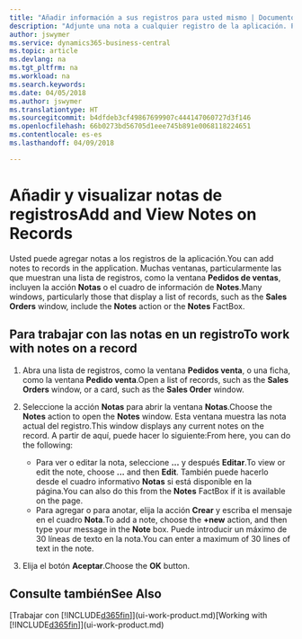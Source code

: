 ```yaml
---
title: "Añadir información a sus registros para usted mismo | Documentos de Microsoft"
description: "Adjunte una nota a cualquier registro de la aplicación. Por ejemplo, si tiene información adicional sobre un pedido de venta que no se ajusta a ninguno de los campos del pedido de venta, puede escribir una nota."
author: jswymer
ms.service: dynamics365-business-central
ms.topic: article
ms.devlang: na
ms.tgt_pltfrm: na
ms.workload: na
ms.search.keywords: 
ms.date: 04/05/2018
ms.author: jswymer
ms.translationtype: HT
ms.sourcegitcommit: b4dfdeb3cf49867699907c444147060727d3f146
ms.openlocfilehash: 66b0273bd56705d1eee745b891e0068118224651
ms.contentlocale: es-es
ms.lasthandoff: 04/09/2018

---
```

# <a name="add-and-view-notes-on-records"></a><span data-ttu-id="884bd-104">Añadir y visualizar notas de registros</span><span class="sxs-lookup"><span data-stu-id="884bd-104">Add and View Notes on Records</span></span>
 <span data-ttu-id="884bd-105">Usted <!--OnPrem and your colleagues -->puede agregar notas a los registros de la aplicación.</span><span class="sxs-lookup"><span data-stu-id="884bd-105">You <!--OnPrem and your colleagues -->can add notes to records in the application.</span></span> <span data-ttu-id="884bd-106">Muchas ventanas, particularmente las que muestran una lista de registros, como la ventana **Pedidos de ventas**, incluyen la acción **Notas** o el cuadro de información de **Notes**.</span><span class="sxs-lookup"><span data-stu-id="884bd-106">Many windows, particularly those that display a list of records, such as the **Sales Orders** window, include the **Notes** action or the **Notes** FactBox.</span></span> <!--OnPremNotes is where you can write notes about a record to yourself or others, and where you can view notes to you from others. For example, a note could be a general comment or processing instruction to your colleague, who can then respond to your note using their own **Notes**. Or, your colleague can add a note that gives you extra information about a sales order that is not covered by the information on the sales order. These notes and correspondences will follow the record as it is processed in the company.-->

<!--OnPrem
> [!NOTE]  
>  You can only select one recipient of the note.-->  

## <a name="to-work-with-notes-on-a-record"></a><span data-ttu-id="884bd-107">Para trabajar con las notas en un registro</span><span class="sxs-lookup"><span data-stu-id="884bd-107">To work with notes on a record</span></span>

1.  <span data-ttu-id="884bd-108">Abra una lista de registros, como la ventana **Pedidos venta**, o una ficha, como la ventana **Pedido venta**.</span><span class="sxs-lookup"><span data-stu-id="884bd-108">Open a list of records, such as the **Sales Orders** window, or a card, such as the **Sales Order** window.</span></span>  

    <!-- If **Notes** is not visible on the page, then you can customize the page to display the Notes FactBox. -->

2.  <span data-ttu-id="884bd-109">Seleccione la acción **Notas** para abrir la ventana **Notas**.</span><span class="sxs-lookup"><span data-stu-id="884bd-109">Choose the **Notes** action to open the **Notes** window.</span></span> <span data-ttu-id="884bd-110">Esta ventana muestra las nota actual del registro.</span><span class="sxs-lookup"><span data-stu-id="884bd-110">This window displays any current notes on the record.</span></span> <span data-ttu-id="884bd-111">A partir de aquí, puede hacer lo siguiente:</span><span class="sxs-lookup"><span data-stu-id="884bd-111">From here, you can do the following:</span></span>

    -   <span data-ttu-id="884bd-112">Para ver o editar la nota, seleccione **…** y después **Editar**.</span><span class="sxs-lookup"><span data-stu-id="884bd-112">To view or edit the note, choose **...** and then **Edit**.</span></span> <span data-ttu-id="884bd-113">También puede hacerlo desde el cuadro informativo **Notas** si está disponible en la página.</span><span class="sxs-lookup"><span data-stu-id="884bd-113">You can also do this from the **Notes** FactBox if it is available on the page.</span></span>
    -   <span data-ttu-id="884bd-114">Para agregar o para anotar, elija la acción **Crear** y escriba el mensaje en el cuadro **Nota**.</span><span class="sxs-lookup"><span data-stu-id="884bd-114">To add a note, choose the **+new** action, and then type your message in the **Note** box.</span></span> <span data-ttu-id="884bd-115">Puede introducir un máximo de 30 líneas de texto en la nota.</span><span class="sxs-lookup"><span data-stu-id="884bd-115">You can enter a maximum of 30 lines of text in the note.</span></span>

<!-- 5.  In the **To** field, enter a user ID (your own or someone else’s) to indicate who the note is for.  

6.  Select the **Notify** field if you want to send a notification to the user in the **To** field.

     If **Notify** is selected, the note will be sent as a notification to the user's **My Notifications** on the Role Center.  -->

3.  <span data-ttu-id="884bd-116">Elija el botón **Aceptar**.</span><span class="sxs-lookup"><span data-stu-id="884bd-116">Choose the **OK** button.</span></span>  

## <a name="see-also"></a><span data-ttu-id="884bd-117">Consulte también</span><span class="sxs-lookup"><span data-stu-id="884bd-117">See Also</span></span>
<span data-ttu-id="884bd-118">[Trabajar con [!INCLUDE[d365fin](includes/d365fin_md.md)]](ui-work-product.md)</span><span class="sxs-lookup"><span data-stu-id="884bd-118">[Working with [!INCLUDE[d365fin](includes/d365fin_md.md)]](ui-work-product.md)</span></span>  

